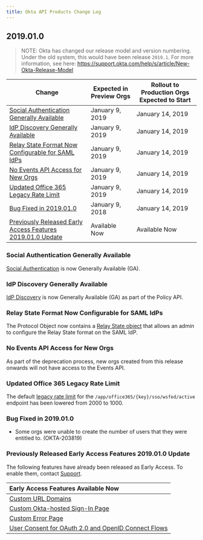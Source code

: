 ```yaml
---
title: Okta API Products Change Log
---
```


## 2019.01.0

> NOTE: Okta has changed our release model and version numbering. Under the old system, this would have been release `2019.1`. For more information, see here: <https://support.okta.com/help/s/article/New-Okta-Release-Model>

| Change                                                                                                                | Expected in Preview Orgs | Rollout to Production Orgs Expected to Start |
| --------------------------------------------------------------------------------------------------------------------- | ------------------------ | -------------------------------------------- |
| [Social Authentication Generally Available](#social-authentication-generally-available)                               | January 9, 2019          | January 14, 2019                             |
| [IdP Discovery Generally Available](#idp-discovery-generally-available)                                               | January 9, 2019          | January 14, 2019                             |
| [Relay State Format Now Configurable for SAML IdPs](#relay-state-format-now-configurable-for-saml-idps)               | January 9, 2019          | January 14, 2019                             |
| [No Events API Access for New Orgs](#no-events-api-access-for-new-orgs)                                               | January 9, 2019          | January 14, 2019                             |
| [Updated Office 365 Legacy Rate Limit](#updated-office-365-legacy-rate-limit)                                         | January 9, 2019          | January 14, 2019                             |
| [Bug Fixed in 2019.01.0](#bug-fixed-in-2019-01-0)                                                                       | January 9, 2018         | January 14, 2019
| [Previously Released Early Access Features 2019.01.0 Update](#previously-released-early-access-features-2019-01-0-update) | Available Now            | Available Now                                |

### Social Authentication Generally Available

[Social Authentication](/authentication-guide/social-login/) is now Generally Available (GA). <!--OKTA-199632-->

### IdP Discovery Generally Available

[IdP Discovery](/docs/api/resources/policy/#IdPDiscoveryPolicy) is now Generally Available (GA) as part of the Policy API. <!--OKTA-202887-->

### Relay State Format Now Configurable for SAML IdPs

The Protocol Object now contains a [Relay State object](/docs/api/resources/idps/#saml-20-relay-state-object) that allows an admin to configure the Relay State format on the SAML IdP. <!--OKTA-188092-->

### No Events API Access for New Orgs

As part of the deprecation process, new orgs created from this release onwards will not have access to the Events API.  <!--OKTA-203283-->

### Updated Office 365 Legacy Rate Limit

The default [legacy rate limit](/docs/api/getting_started/rate-limits#home-page-endpoint-limits-legacy-orgs) for the `/app/office365/{key}/sso/wsfed/active` endpoint has been lowered from 2000 to 1000. <!--OKTA-201807-->

### Bug Fixed in 2019.01.0

* Some orgs were unable to create the number of users that they were entitled to. (OKTA-203819)

### Previously Released Early Access Features 2019.01.0 Update

The following features have already been released as Early Access. To enable them, contact [Support](https://support.okta.com/help/open_case).

| Early Access Features Available Now
| :------------------------------------------------- |
| [Custom URL Domains](#custom-url-domains-are-in-early-access)|
| [Custom Okta-hosted Sign-In Page](#custom-okta-hosted-sign-in-page-is-in-early-access)|
| [Custom Error Page](#custom-error-page-is-in-early-access)|
| [User Consent for OAuth 2.0 and OpenID Connect Flows](#user-consent-for-oauth-20-and-openid-connect-flows-in-early-availability-ea) |
